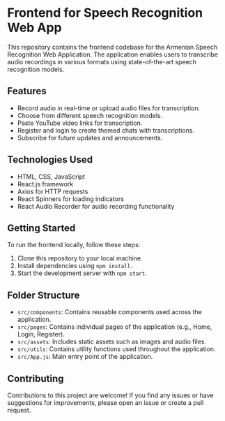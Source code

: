 # Frontend for Speech Recognition Web App

This repository contains the frontend codebase for the Armenian Speech Recognition Web Application. The application enables users to transcribe audio recordings in various formats using state-of-the-art speech recognition models.

## Features

- Record audio in real-time or upload audio files for transcription.
- Choose from different speech recognition models.
- Paste YouTube video links for transcription.
- Register and login to create themed chats with transcriptions.
- Subscribe for future updates and announcements.

## Technologies Used

- HTML, CSS, JavaScript
- React.js framework
- Axios for HTTP requests
- React Spinners for loading indicators
- React Audio Recorder for audio recording functionality

## Getting Started

To run the frontend locally, follow these steps:

1. Clone this repository to your local machine.
2. Install dependencies using `npm install.`
3. Start the development server with `npm start`.

## Folder Structure

- `src/components`: Contains reusable components used across the application.
- `src/pages`: Contains individual pages of the application (e.g., Home, Login, Register).
- `src/assets`: Includes static assets such as images and audio files.
- `src/utils`: Contains utility functions used throughout the application.
- `src/App.js`: Main entry point of the application.

## Contributing

Contributions to this project are welcome! If you find any issues or have suggestions for improvements, please open an issue or create a pull request.


